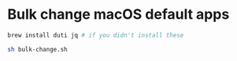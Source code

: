 # Bulk change macOS default apps

```sh
brew install duti jq # if you didn't install these

sh bulk-change.sh
```
